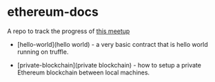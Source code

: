 # ethereum-docs

A repo to track the progress of [this meetup](https://www.meetup.com/Hacking-on-Ethereums-Solidity/)

 * [hello-world](hello world) - a very basic contract that is hello world running on truffle.

 * [private-blockchain](private blockchain) - how to setup a private Ethereum blockchain between local machines.